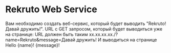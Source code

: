 # Rekruto Web Service
Вам необходимо создать веб-сервис, который будет выводить "Rekruto! Давай дружить!".
URL с GET запросом, который будет выводиться уже на странице:
URL должен быть таким xx.xx.xx.xx./?name=Rekruto&message=Давай дружить!
И выводиться на странице Hello {name}! {message}!
